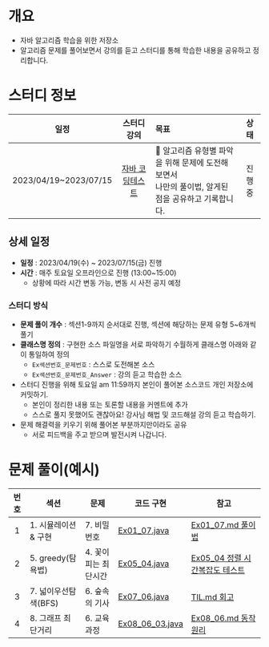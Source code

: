# 개요
- 자바 알고리즘 학습을 위한 저장소 
- 알고리즘 문제를 풀어보면서 강의를 듣고 스터디를 통해 학습한 내용을 공유하고 정리합니다.

# 스터디 정보

|     일정    |                           스터디 강의                            | 목표                                            | 상태  |
|:-----------:|:-----------------------------------------------------------:|:-------------------------------------------------------|:-------------:|
| 2023/04/19~2023/07/15 | [자바 코딩테스트](https://inf.run/6yEj) | 📢 알고리즘 유형별 파악을 위해 문제에 도전해보면서 <br/> 나만의 풀이법, 알게된 점을 공유하고 기록합니다. | 진행중 |

## 상세 일정
- **일정** : 2023/04/19(수) ~ 2023/07/15(금) 진행
- **시간** : 매주 토요일 오프라인으로 진행 (13:00~15:00)
  - 상황에 따라 시간 변동 가능, 변동 시 사전 공지 예정 
    
### 스터디 방식
- **문제 풀이 개수** : 섹션1-9까지 순서대로 진행, 섹션에 해당하는 문제 유형 5~6개씩 풀기
- **클래스명 정의** : 구현한 소스 파일명을 서로 파악하기 수월하게 클래스명 아래와 같이 통일하여 정의
	- `Ex섹션번호_문제번호` : 스스로 도전해본 소스
	- `Ex섹션번호_문제번호_Answer` : 강의 듣고 학습한 소스
- 스터디 진행을 위해 토요일 am 11:59까지 본인이 풀어본 소스코드 개인 저장소에 커밋하기.
	- 본인이 정리한 내용 또는 토론할 내용을 커멘트에 추가
	- 스스로 풀지 못했어도 괜찮아요! 강사님 해법 및 코드해설 강의 듣고 학습하기.
- 문제 해결력을 키우기 위해 풀어본 부분까지만이라도 공유
  - 서로 피드백을 주고 받으며 발전시켜 나갑니다.

# 문제 풀이(예시)

| 번호 | 섹션 | 문제 | 코드 구현                                                               | 참고                                                                                    |
|:---:| ------------------- | ------------------- |---------------------------------------------------------------------|---------------------------------------------------------------------------------------|
|1| 1. 시뮬레이션 & 구현 | 7. 비밀번호 | [Ex01_07.java](src/study/inflearn/lecture02/section01/Ex01_07.java) | [Ex01_07.md 풀이법](src/study/inflearn/lecture02/section01/Ex01_07.md)                   |
|2| 5. greedy(탐욕법) | 4. 꽃이 피는 최단시간 | [Ex05_04.java](src/study/inflearn/lecture02/section05/Ex05_04.java) | [Ex05_04 정렬 시간복잡도 테스트](src/study/inflearn/lecture02/section05/Ex05_04_timeCheck.java) |
|3| 7. 넓이우선탐색(BFS)  | 6. 숲속의 기사 | [Ex07_06.java](src/study/inflearn/lecture02/section07/Ex07_06.java) | [TIL.md 회고](src/study/inflearn/lecture02/TIL.md)                                      |
|4| 8. 그래프 최단거리 | 6. 교육 과정 | [Ex08_06_03.java](src/study/inflearn/lecture02/section08/Ex08_06_03.java) | [Ex08_06.md 동작원리](src/study/inflearn/lecture02/img/ex08_06_Answer.png)                |




